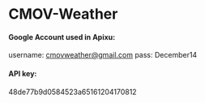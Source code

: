# CMOV-Weather

#### Google Account used in Apixu:

username: cmovweather@gmail.com
pass: December14

#### API key:
48de77b9d0584523a65161204170812

